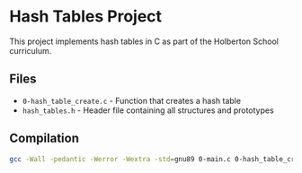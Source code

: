 # Hash Tables Project

This project implements hash tables in C as part of the Holberton School curriculum.

## Files

- `0-hash_table_create.c` - Function that creates a hash table
- `hash_tables.h` - Header file containing all structures and prototypes

## Compilation

```bash
gcc -Wall -pedantic -Werror -Wextra -std=gnu89 0-main.c 0-hash_table_create.c -o a
